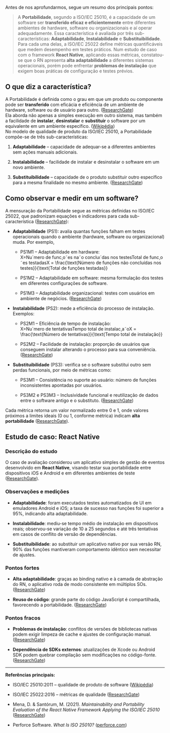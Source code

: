 Antes de nos aprofundarmos, segue um resumo dos principais pontos:

> A **Portabilidade**, segundo a ISO/IEC 25010, é a capacidade de um software ser **transferido eficaz e eficientemente** entre diferentes ambientes de hardware, software ou organizacionais e aí operar adequadamente. Essa característica é avaliada por três sub-características: **Adaptabilidade**, **Instalabilidade** e **Substituibilidade**. Para cada uma delas, a ISO/IEC 25022 define métricas quantificáveis que medem desempenho em testes práticos. Num estudo de caso com o framework **React Native**, aplicando essas métricas, constatou-se que o RN apresenta **alta adaptabilidade** a diferentes sistemas operacionais, porém pode enfrentar **problemas de instalação** que exigem boas práticas de configuração e testes prévios.

## O que diz a característica?

A Portabilidade é definida como o grau em que um produto ou componente pode ser **transferido** com eficácia e eficiência de um ambiente de hardware, software ou de usuário para outro. ([ResearchGate](https://www.researchgate.net/publication/346166139_Maintainability_and_Portability_Evaluation_of_the_React_Native_Framework_Applying_the_ISOIEC_25010 "(PDF) Maintainability and Portability Evaluation of the React Native Framework Applying the ISO/IEC 25010"))  
Ela aborda não apenas a simples execução em outro sistema, mas também a facilidade de **instalar**, **desinstalar** e **substituir** o software por um equivalente em um ambiente específico. ([Wikipédia](https://pt.wikipedia.org/wiki/ISO/IEC_25010 "ISO/IEC 25010 – Wikipédia, a enciclopédia livre"))  
No modelo de qualidade de produto da ISO/IEC 25010, a Portabilidade compõe-se de três sub-características:

1. **Adaptabilidade** – capacidade de adequar-se a diferentes ambientes sem ações manuais adicionais.
    
2. **Instalabilidade** – facilidade de instalar e desinstalar o software em um novo ambiente.
    
3. **Substituibilidade** – capacidade de o produto substituir outro específico para a mesma finalidade no mesmo ambiente. ([ResearchGate](https://www.researchgate.net/publication/346166139_Maintainability_and_Portability_Evaluation_of_the_React_Native_Framework_Applying_the_ISOIEC_25010 "(PDF) Maintainability and Portability Evaluation of the React Native Framework Applying the ISO/IEC 25010"))
    

## Como observar e medir em um software?

A mensuração da Portabilidade segue as métricas definidas no ISO/IEC 25022, que padronizam equações e indicadores para cada sub-característica ([ResearchGate](https://www.researchgate.net/publication/346166139_Maintainability_and_Portability_Evaluation_of_the_React_Native_Framework_Applying_the_ISOIEC_25010 "(PDF) Maintainability and Portability Evaluation of the React Native Framework Applying the ISO/IEC 25010")):

- **Adaptabilidade** (PS1): avalia quantas funções falham em testes operacionais quando o ambiente (hardware, software ou organizacional) muda. Por exemplo,
    
    - PS1M1 – Adaptabilidade em hardware:  
        X=Nuˊmero de func¸o˜es na˜o concluıˊdas nos testesTotal de func¸o˜es testadasX = \frac{\text{Número de funções não concluídas nos testes}}{\text{Total de funções testadas}}
        
    - PS1M2 – Adaptabilidade em software: mesma formulação dos testes em diferentes configurações de software.
        
    - PS1M3 – Adaptabilidade organizacional: testes com usuários em ambiente de negócios. ([ResearchGate](https://www.researchgate.net/publication/346166139_Maintainability_and_Portability_Evaluation_of_the_React_Native_Framework_Applying_the_ISOIEC_25010 "(PDF) Maintainability and Portability Evaluation of the React Native Framework Applying the ISO/IEC 25010"))
        
- **Instalabilidade** (PS2): mede a eficiência do processo de instalação. Exemplos:
    
    - PS2M1 – Eficiência de tempo de instalação:  
        X=Nuˊmero de tentativasTempo total de instalac¸a˜oX = \frac{\text{Número de tentativas}}{\text{Tempo total de instalação}}
        
    - PS2M2 – Facilidade de instalação: proporção de usuários que conseguem instalar alterando o processo para sua conveniência. ([ResearchGate](https://www.researchgate.net/publication/346166139_Maintainability_and_Portability_Evaluation_of_the_React_Native_Framework_Applying_the_ISOIEC_25010 "(PDF) Maintainability and Portability Evaluation of the React Native Framework Applying the ISO/IEC 25010"))
        
- **Substituibilidade** (PS3): verifica se o software substitui outro sem perdas funcionais, por meio de métricas como:
    
    - PS3M1 – Consistência no suporte ao usuário: número de funções inconsistentes apontadas por usuários.
        
    - PS3M2 e PS3M3 – Inclusividade funcional e reutilização de dados entre o software antigo e o substituto. ([ResearchGate](https://www.researchgate.net/publication/346166139_Maintainability_and_Portability_Evaluation_of_the_React_Native_Framework_Applying_the_ISOIEC_25010 "(PDF) Maintainability and Portability Evaluation of the React Native Framework Applying the ISO/IEC 25010"))
        

Cada métrica retorna um valor normalizado entre 0 e 1, onde valores próximos a limites ideais (0 ou 1, conforme métrica) indicam **alta portabilidade** ([ResearchGate](https://www.researchgate.net/publication/346166139_Maintainability_and_Portability_Evaluation_of_the_React_Native_Framework_Applying_the_ISOIEC_25010 "(PDF) Maintainability and Portability Evaluation of the React Native Framework Applying the ISO/IEC 25010")).

## Estudo de caso: React Native

### Descrição do estudo

O caso de avaliação considerou um aplicativo simples de gestão de eventos desenvolvido em **React Native**, visando testar sua portabilidade entre dispositivos iOS e Android e em diferentes ambientes de teste ([ResearchGate](https://www.researchgate.net/publication/346166139_Maintainability_and_Portability_Evaluation_of_the_React_Native_Framework_Applying_the_ISOIEC_25010 "(PDF) Maintainability and Portability Evaluation of the React Native Framework Applying the ISO/IEC 25010")).

### Observações e medições

- **Adaptabilidade**: foram executados testes automatizados de UI em emuladores Android e iOS; a taxa de sucesso nas funções foi superior a 95%, indicando alta adaptabilidade.
    
- **Instalabilidade**: mediu-se tempo médio de instalação em dispositivos reais; observou-se variação de 10 a 25 segundos e até três tentativas em casos de conflito de versão de dependências.
    
- **Substituibilidade**: ao substituir um aplicativo nativo por sua versão RN, 90% das funções mantiveram comportamento idêntico sem necessitar de ajustes.
    

### Pontos fortes

- **Alta adaptabilidade**: graças ao binding nativo e à camada de abstração do RN, o aplicativo roda de modo consistente em múltiplos SOs. ([ResearchGate](https://www.researchgate.net/publication/346166139_Maintainability_and_Portability_Evaluation_of_the_React_Native_Framework_Applying_the_ISOIEC_25010 "(PDF) Maintainability and Portability Evaluation of the React Native Framework Applying the ISO/IEC 25010"))
    
- **Reuso de código**: grande parte do código JavaScript é compartilhada, favorecendo a portabilidade. ([ResearchGate](https://www.researchgate.net/publication/346166139_Maintainability_and_Portability_Evaluation_of_the_React_Native_Framework_Applying_the_ISOIEC_25010 "(PDF) Maintainability and Portability Evaluation of the React Native Framework Applying the ISO/IEC 25010"))
    

### Pontos fracos

- **Problemas de instalação**: conflitos de versões de bibliotecas nativas podem exigir limpeza de cache e ajustes de configuração manual. ([ResearchGate](https://www.researchgate.net/publication/346166139_Maintainability_and_Portability_Evaluation_of_the_React_Native_Framework_Applying_the_ISOIEC_25010 "(PDF) Maintainability and Portability Evaluation of the React Native Framework Applying the ISO/IEC 25010"))
    
- **Dependência de SDKs externos**: atualizações de Xcode ou Android SDK podem quebrar compilação sem modificações no código-fonte. ([ResearchGate](https://www.researchgate.net/publication/346166139_Maintainability_and_Portability_Evaluation_of_the_React_Native_Framework_Applying_the_ISOIEC_25010 "(PDF) Maintainability and Portability Evaluation of the React Native Framework Applying the ISO/IEC 25010"))
    

---

**Referências principais:**

- ISO/IEC 25010:2011 – qualidade de produto de software ([Wikipédia](https://pt.wikipedia.org/wiki/ISO/IEC_25010 "ISO/IEC 25010 – Wikipédia, a enciclopédia livre"))
    
- ISO/IEC 25022:2016 – métricas de qualidade ([ResearchGate](https://www.researchgate.net/publication/346166139_Maintainability_and_Portability_Evaluation_of_the_React_Native_Framework_Applying_the_ISOIEC_25010 "(PDF) Maintainability and Portability Evaluation of the React Native Framework Applying the ISO/IEC 25010"))
    
- Mena, D. & Santórum, M. (2021). _Maintainability and Portability Evaluation of the React Native Framework Applying the ISO/IEC 25010_ ([ResearchGate](https://www.researchgate.net/publication/346166139_Maintainability_and_Portability_Evaluation_of_the_React_Native_Framework_Applying_the_ISOIEC_25010 "(PDF) Maintainability and Portability Evaluation of the React Native Framework Applying the ISO/IEC 25010"))
    
- Perforce Software. _What Is ISO 25010?_ ([perforce.com](https://www.perforce.com/blog/qac/what-is-iso-25010?utm_source=chatgpt.com "What Is ISO 25010? | Perforce Software"))